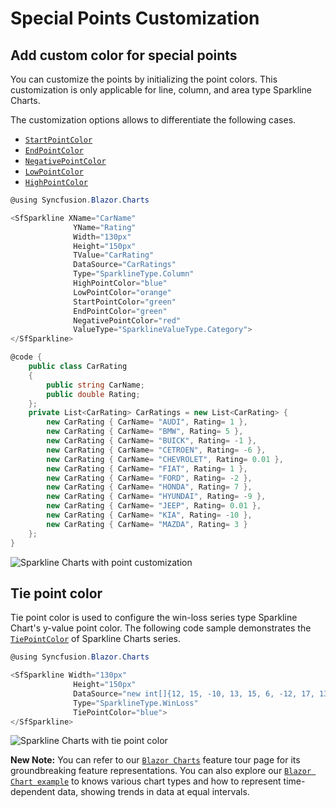 # Special Points Customization

## Add custom color for special points

You can customize the points by initializing the point colors. This customization is only applicable for line, column, and area type Sparkline Charts.

The customization options allows to differentiate the following cases.

* [`StartPointColor`](https://help.syncfusion.com/cr/blazor/Syncfusion.Blazor~Syncfusion.Blazor.Charts.SfSparkline%601~StartPointColor.html)
* [`EndPointColor`](https://help.syncfusion.com/cr/blazor/Syncfusion.Blazor~Syncfusion.Blazor.Charts.SfSparkline%601~EndPointColor.html)
* [`NegativePointColor`](https://help.syncfusion.com/cr/blazor/Syncfusion.Blazor~Syncfusion.Blazor.Charts.SfSparkline%601~NegativePointColor.html)
* [`LowPointColor`](https://help.syncfusion.com/cr/blazor/Syncfusion.Blazor~Syncfusion.Blazor.Charts.SfSparkline%601~LowPointColor.html)
* [`HighPointColor`](https://help.syncfusion.com/cr/blazor/Syncfusion.Blazor~Syncfusion.Blazor.Charts.SfSparkline%601~HighPointColor.html)

```csharp
@using Syncfusion.Blazor.Charts

<SfSparkline XName="CarName"
              YName="Rating"
              Width="130px"
              Height="150px"
              TValue="CarRating"
              DataSource="CarRatings"
              Type="SparklineType.Column"
              HighPointColor="blue"
              LowPointColor="orange"
              StartPointColor="green"
              EndPointColor="green"
              NegativePointColor="red"
              ValueType="SparklineValueType.Category">
</SfSparkline>

@code {
    public class CarRating
    {
        public string CarName;
        public double Rating;
    };
    private List<CarRating> CarRatings = new List<CarRating> {
        new CarRating { CarName= "AUDI", Rating= 1 },
        new CarRating { CarName= "BMW", Rating= 5 },
        new CarRating { CarName= "BUICK", Rating= -1 },
        new CarRating { CarName= "CETROEN", Rating= -6 },
        new CarRating { CarName= "CHEVROLET", Rating= 0.01 },
        new CarRating { CarName= "FIAT", Rating= 1 },
        new CarRating { CarName= "FORD", Rating= -2 },
        new CarRating { CarName= "HONDA", Rating= 7 },
        new CarRating { CarName= "HYUNDAI", Rating= -9 },
        new CarRating { CarName= "JEEP", Rating= 0.01 },
        new CarRating { CarName= "KIA", Rating= -10 },
        new CarRating { CarName= "MAZDA", Rating= 3 }
    };
}
```

![Sparkline Charts with point customization](./images/SpecialPoints/SpecialPointCustomization.png)

## Tie point color

Tie point color is used to configure the win-loss series type Sparkline Chart's y-value point color. The following code sample demonstrates the [`TiePointColor`](https://help.syncfusion.com/cr/blazor/Syncfusion.Blazor~Syncfusion.Blazor.Charts.SfSparkline%601~TiePointColor.html) of Sparkline Charts series.

```csharp
@using Syncfusion.Blazor.Charts

<SfSparkline Width="130px"
              Height="150px"
              DataSource="new int[]{12, 15, -10, 13, 15, 6, -12, 17, 13, 0, 8, -10}"
              Type="SparklineType.WinLoss"
              TiePointColor="blue">
</SfSparkline>
```

![Sparkline Charts with tie point color](./images/SpecialPoints/TiePoint.png)

**New Note:** You can refer to our [`Blazor Charts`](https://www.syncfusion.com/blazor-components/blazor-charts) feature tour page for its groundbreaking feature representations. You can also explore our [`Blazor Chart example`](https://blazor.syncfusion.com/demos/chart/line?theme=bootstrap4) to knows various chart types and how to represent time-dependent data, showing trends in data at equal intervals.